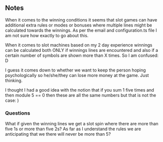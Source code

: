 ## Notes

When it comes to the winning conditions it seems that slot games can have additional extra rules or modes or bonuses where multiple lines might be
calculated towards the winnings. As per the email and configuration.ts file I am not sure how exactly to go about this.

When it comes to slot machines based on my 2 day experience winnings can be calculated both ONLY if winnings lines are encountered and also if a certain number of symbols are shown more than X times. So I am confused: D

I guess it comes down to whether we want to keep the person hoping psychologically so he/she/they can lose more money at the game. Just thinking.

I thought I had a good idea with the notion that if you sum 1 five times and then module 5 == 0 then these are all the same numbers but that is not the case: )

### Questions

What if given the winning lines we get a slot spin where there are more than five 1s or more than five 2s? As far as I understand the rules we are anticipating that we there will never be more than 5?